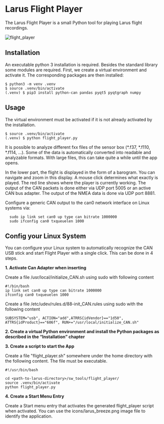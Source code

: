 Larus Flight Player
===================

The Larus Flight Player is a small Python tool for playing Larus flight recordings.

![flight_player](https://github.com/user-attachments/assets/0c8368e6-fc0d-484c-b3a2-e363310241fb)

Installation
------------

An executable python 3 installation is required. Besides the standard library some modules are required. First, 
we create a virtual environment and activate it. The corresponding packages are then installed:

```
$ python3 -m venv .venv
$ source .venv/bin/activate
(.venv) $ pip3 install python-can pandas pyqt5 pyqtgraph numpy
```

Usage
-----

The virtual environment must be activated if it is not already activated by the installation.

```
$ source .venv/bin/activate
(.venv) $ python flight_player.py
```

It is possible to analyze different fxx files of the sensor box (*.f37, *.f110, *.f114, ...). Some of the data is
automatically converted into readable and analyzable formats. With large files, this can take quite a while until 
the app opens.

In the lower part, the flight is displayed in the form of a barogram. You can navigate and zoom in this display. 
A mouse click determines what exactly is played. The red line shows where the player is currently working. The output 
of the CAN packets is done either via UDP port 5005 or an active CAN bus adapter. The output of the NMEA data is done 
via UDP port 8881.

Configure a generic CAN output to the can0 network interface on Linux systems via:  

      sudo ip link set can0 up type can bitrate 1000000
      sudo ifconfig can0 txqueuelen 1000

Config your Linux System
---

You can configure your Linux system to automatically recognize the CAN USB stick and start Flight Player with a single click. This can be done in 4 steps.

**1. Activate Can Adapter when inserting**

Create a file /usr/local/initialize_CAN.sh using sudo with following content

```
#!/bin/bash
ip link set can0 up type can bitrate 1000000
ifconfig can0 txqueuelen 1000
```

Create a file /etc/udev/rules.d/88-init_CAN.rules using sudo with the following content
```
SUBSYSTEM="usb", ACTION="add",ATRRS{idVendor}=="1d50",
ATTRS{idProduct}=="606f", RUN+="/usr/local/initialize_CAN.sh"
```

**2. Create a virtual Python environment and install the Python packages as described in the “Installation” chapter**

**3. Create a script to start the App**

Create a file "flight_player.sh" somewhere under the home directory with the following content. The file must be executable.

```
#!/usr/bin/bash

cd <path-to-larus-directory>/sw_tools/flight_player/
source .venv/bin/activate
python flight_player.py
```

**4. Create a Start Menu Entry**

Create a Start menu entry that activates the generated flight_player script when activated. You can use the icons/larus_breeze.png image file to identify the application.
